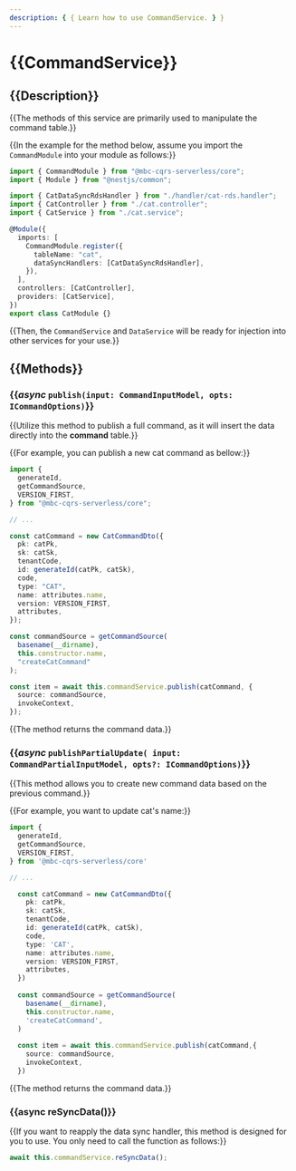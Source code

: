 ```yaml
---
description: { { Learn how to use CommandService. } }
---
```


# {{CommandService}}

## {{Description}}

{{The methods of this service are primarily used to manipulate the command table.}}

{{In the example for the method below, assume you import the `CommandModule` into your module as follows:}}

```ts
import { CommandModule } from "@mbc-cqrs-serverless/core";
import { Module } from "@nestjs/common";

import { CatDataSyncRdsHandler } from "./handler/cat-rds.handler";
import { CatController } from "./cat.controller";
import { CatService } from "./cat.service";

@Module({
  imports: [
    CommandModule.register({
      tableName: "cat",
      dataSyncHandlers: [CatDataSyncRdsHandler],
    }),
  ],
  controllers: [CatController],
  providers: [CatService],
})
export class CatModule {}
```

{{Then, the `CommandService` and `DataService` will be ready for injection into other services for your use.}}

## {{Methods}}

### {{*async* `publish(input: CommandInputModel, opts: ICommandOptions)`}}

{{Utilize this method to publish a full command, as it will insert the data directly into the **command** table.}}

{{For example, you can publish a new cat command as bellow:}}

```ts
import {
  generateId,
  getCommandSource,
  VERSION_FIRST,
} from "@mbc-cqrs-serverless/core";

// ...

const catCommand = new CatCommandDto({
  pk: catPk,
  sk: catSk,
  tenantCode,
  id: generateId(catPk, catSk),
  code,
  type: "CAT",
  name: attributes.name,
  version: VERSION_FIRST,
  attributes,
});

const commandSource = getCommandSource(
  basename(__dirname),
  this.constructor.name,
  "createCatCommand"
);

const item = await this.commandService.publish(catCommand, {
  source: commandSource,
  invokeContext,
});
```

{{The method returns the command data.}}

### {{*async* `publishPartialUpdate( input: CommandPartialInputModel, opts?: ICommandOptions)`}}

{{This method allows you to create new command data based on the previous command.}}

{{For example, you want to update cat's name:}}

```ts
import {
  generateId,
  getCommandSource,
  VERSION_FIRST,
} from '@mbc-cqrs-serverless/core'

// ...

  const catCommand = new CatCommandDto({
    pk: catPk,
    sk: catSk,
    tenantCode,
    id: generateId(catPk, catSk),
    code,
    type: 'CAT',
    name: attributes.name,
    version: VERSION_FIRST,
    attributes,
  })
  
  const commandSource = getCommandSource(
    basename(__dirname),
    this.constructor.name,
    'createCatCommand',
  )
  
  const item = await this.commandService.publish(catCommand,{
    source: commandSource,
    invokeContext,
  })
```

{{The method returns the command data.}}

### {{async reSyncData()}}

{{If you want to reapply the data sync handler, this method is designed for you to use. You only need to call the function as follows:}}

```ts
await this.commandService.reSyncData();
```

